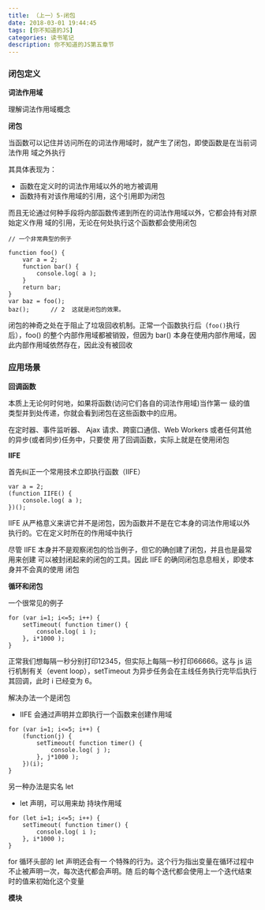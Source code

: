 ```yaml
---
title: （上一）5-闭包
date: 2018-03-01 19:44:45
tags: [你不知道的JS]
categories: 读书笔记
description: 你不知道的JS第五章节
---
```

<!-- more -->

### 闭包定义

**词法作用域**

理解词法作用域概念

**闭包**

当函数可以记住并访问所在的词法作用域时，就产生了闭包，即使函数是在当前词法作用 域之外执行

其具体表现为：
- 函数在定义时的词法作用域以外的地方被调用
- 函数持有对该作用域的引用，这个引用即为闭包

而且无论通过何种手段将内部函数传递到所在的词法作用域以外，它都会持有对原始定义作用 域的引用，无论在何处执行这个函数都会使用闭包

```
// 一个非常典型的例子

function foo() { 
    var a = 2;
    function bar() { 
        console.log( a );
    }
    return bar;
}
var baz = foo();
baz();      // 2  这就是闭包的效果。
```

闭包的神奇之处在于阻止了垃圾回收机制。正常一个函数执行后（`foo()`执行后），foo() 的整个内部作用域都被销毁，但因为 bar() 本身在使用内部作用域，因此内部作用域依然存在，因此没有被回收

### 应用场景

**回调函数**

本质上无论何时何地，如果将函数(访问它们各自的词法作用域)当作第一 级的值类型并到处传递，你就会看到闭包在这些函数中的应用。

在定时器、事件监听器、 Ajax 请求、跨窗口通信、Web Workers 或者任何其他的异步(或者同步)任务中，只要使 用了回调函数，实际上就是在使用闭包

**IIFE**

首先纠正一个常用技术立即执行函数（IIFE）

```
var a = 2;
(function IIFE() { 
    console.log( a );
})();
```
IIFE 从严格意义来讲它并不是闭包，因为函数并不是在它本身的词法作用域以外执行的。它在定义时所在的作用域中执行

尽管 IIFE 本身并不是观察闭包的恰当例子，但它的确创建了闭包，并且也是最常用来创建 可以被封闭起来的闭包的工具。因此 IIFE 的确同闭包息息相关，即使本身并不会真的使用 闭包

**循环和闭包**

一个很常见的例子
```
for (var i=1; i<=5; i++) { 
    setTimeout( function timer() {
        console.log( i );
    }, i*1000 );
}
```
正常我们想每隔一秒分别打印12345，但实际上每隔一秒打印66666。这与 js 运行机制有关（event loop），setTimeout 为异步任务会在主线任务执行完毕后执行其回调，此时 i 已经变为 6。

解决办法一个是闭包
- IIFE 会通过声明并立即执行一个函数来创建作用域
```
for (var i=1; i<=5; i++) { 
    (function(j) {
        setTimeout( function timer() {
            console.log( j );
        }, j*1000 );
    })(i);
}
```

另一种办法是实名 let 
- let 声明，可以用来劫 持块作用域

```
for (let i=1; i<=5; i++) { 
    setTimeout( function timer() {
        console.log( i );
    }, i*1000 );
}
```
for 循环头部的 let 声明还会有一 个特殊的行为。这个行为指出变量在循环过程中不止被声明一次，每次迭代都会声明。随 后的每个迭代都会使用上一个迭代结束时的值来初始化这个变量

**模块**
